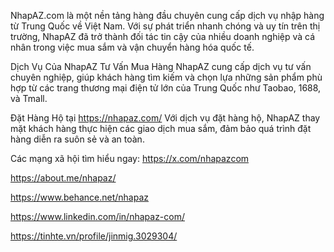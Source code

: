 NhapAZ.com là một nền tảng hàng đầu chuyên cung cấp dịch vụ nhập hàng từ Trung Quốc về Việt Nam. Với sự phát triển nhanh chóng và uy tín trên thị trường, NhapAZ đã trở thành đối tác tin cậy của nhiều doanh nghiệp và cá nhân trong việc mua sắm và vận chuyển hàng hóa quốc tế.

Dịch Vụ Của NhapAZ
Tư Vấn Mua Hàng 
NhapAZ cung cấp dịch vụ tư vấn chuyên nghiệp, giúp khách hàng tìm kiếm và chọn lựa những sản phẩm phù hợp từ các trang thương mại điện tử lớn của Trung Quốc như Taobao, 1688, và Tmall.

Đặt Hàng Hộ tại https://nhapaz.com/
Với dịch vụ đặt hàng hộ, NhapAZ thay mặt khách hàng thực hiện các giao dịch mua sắm, đảm bảo quá trình đặt hàng diễn ra suôn sẻ và an toàn.

Các mạng xã hội tìm hiểu ngay:
https://x.com/nhapazcom

https://about.me/nhapaz/

https://www.behance.net/nhapaz

https://www.linkedin.com/in/nhapaz-com/

https://tinhte.vn/profile/jinmig.3029304/
<!---
nhapaz/nhapaz is a ✨ special ✨ repository because its `README.md` (this file) appears on your GitHub profile.
You can click the Preview link to take a look at your changes.
--->
